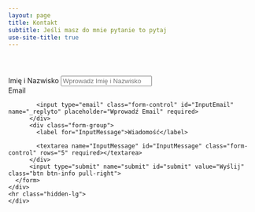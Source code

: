 ```yaml
---
layout: page
title: Kontakt
subtitle: Jeśli masz do mnie pytanie to pytaj 
use-site-title: true
---
```

<meta name="referrer" content="origin" />
<main class="container">
  <header class="page-header">
  </header>
  <div class="contact">
      <div class="col-lg-6">
        <form method="POST" role="form" action="http://formspree.io/lzulnowski@gmail.com">
          <input type="hidden" name="_subject" value="Mail z me.zulnowski.com" />
          <input type="text" name="_gotcha" style="display:none" />
          <div class="form-group">
            <label for="InputName">Imię i Nazwisko</label>
            <input type="text" class="form-control" name="name" id="InputName" placeholder="Wprowadz Imię i Nazwisko" required>
          </div>
          <div class="form-group">
            <label for="InputEmail">Email</label>

            <input type="email" class="form-control" id="InputEmail" name="_replyto" placeholder="Wprowadź Email" required>
          </div>
          <div class="form-group">
            <label for="InputMessage">Wiadomość</label>

            <textarea name="InputMessage" id="InputMessage" class="form-control" rows="5" required></textarea>
          </div>
          <input type="submit" name="submit" id="submit" value="Wyślij" class="btn btn-info pull-right"> 
      </form>
    </div>
    <hr class="hidden-lg">
    </div>
</main>

